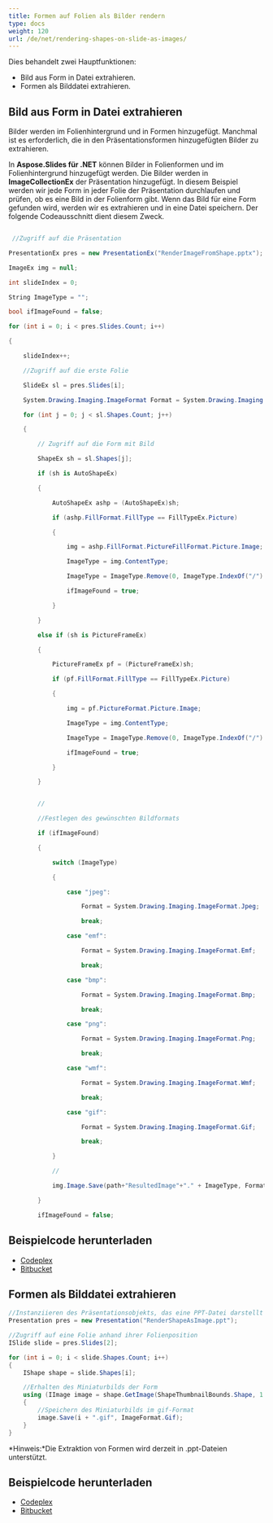 ```yaml
---
title: Formen auf Folien als Bilder rendern
type: docs
weight: 120
url: /de/net/rendering-shapes-on-slide-as-images/
---
```


Dies behandelt zwei Hauptfunktionen:

- Bild aus Form in Datei extrahieren.
- Formen als Bilddatei extrahieren.
## **Bild aus Form in Datei extrahieren**
Bilder werden im Folienhintergrund und in Formen hinzugefügt. Manchmal ist es erforderlich, die in den Präsentationsformen hinzugefügten Bilder zu extrahieren.

In **Aspose.Slides für .NET** können Bilder in Folienformen und im Folienhintergrund hinzugefügt werden. Die Bilder werden in **ImageCollectionEx** der Präsentation hinzugefügt. In diesem Beispiel werden wir jede Form in jeder Folie der Präsentation durchlaufen und prüfen, ob es eine Bild in der Folienform gibt. Wenn das Bild für eine Form gefunden wird, werden wir es extrahieren und in eine Datei speichern. Der folgende Codeausschnitt dient diesem Zweck.

``` csharp

 //Zugriff auf die Präsentation

PresentationEx pres = new PresentationEx("RenderImageFromShape.pptx");

ImageEx img = null;

int slideIndex = 0;

String ImageType = "";

bool ifImageFound = false;

for (int i = 0; i < pres.Slides.Count; i++)

{

	slideIndex++;

	//Zugriff auf die erste Folie

	SlideEx sl = pres.Slides[i];

	System.Drawing.Imaging.ImageFormat Format = System.Drawing.Imaging.ImageFormat.Jpeg;

	for (int j = 0; j < sl.Shapes.Count; j++)

	{

		// Zugriff auf die Form mit Bild

		ShapeEx sh = sl.Shapes[j];

		if (sh is AutoShapeEx)

		{

			AutoShapeEx ashp = (AutoShapeEx)sh;

			if (ashp.FillFormat.FillType == FillTypeEx.Picture)

			{

				img = ashp.FillFormat.PictureFillFormat.Picture.Image;

				ImageType = img.ContentType;

				ImageType = ImageType.Remove(0, ImageType.IndexOf("/") + 1);

				ifImageFound = true;

			}

		}

		else if (sh is PictureFrameEx)

		{

			PictureFrameEx pf = (PictureFrameEx)sh;

			if (pf.FillFormat.FillType == FillTypeEx.Picture)

			{

				img = pf.PictureFormat.Picture.Image;

				ImageType = img.ContentType;

				ImageType = ImageType.Remove(0, ImageType.IndexOf("/") + 1);

				ifImageFound = true;

			}

		}


		//

		//Festlegen des gewünschten Bildformats

		if (ifImageFound)

		{

			switch (ImageType)

			{

				case "jpeg":

					Format = System.Drawing.Imaging.ImageFormat.Jpeg;

					break;

				case "emf":

					Format = System.Drawing.Imaging.ImageFormat.Emf;

					break;

				case "bmp":

					Format = System.Drawing.Imaging.ImageFormat.Bmp;

					break;

				case "png":

					Format = System.Drawing.Imaging.ImageFormat.Png;

					break;

				case "wmf":

					Format = System.Drawing.Imaging.ImageFormat.Wmf;

					break;

				case "gif":

					Format = System.Drawing.Imaging.ImageFormat.Gif;

					break;

			}

			//

			img.Image.Save(path+"ResultedImage"+"." + ImageType, Format);

		}

		ifImageFound = false;

``` 
## **Beispielcode herunterladen**
- [Codeplex](http://goo.gl/G3JI6p)
- [Bitbucket](https://bitbucket.org/asposemarketplace/aspose-for-vsto/downloads/Rendering%20Shapes%20and%20Slide%20to%20Images%20%28Aspose.Slides%29.zip)
## **Formen als Bilddatei extrahieren**
```cs
//Instanziieren des Präsentationsobjekts, das eine PPT-Datei darstellt
Presentation pres = new Presentation("RenderShapeAsImage.ppt");

//Zugriff auf eine Folie anhand ihrer Folienposition
ISlide slide = pres.Slides[2];

for (int i = 0; i < slide.Shapes.Count; i++)
{
    IShape shape = slide.Shapes[i];

    //Erhalten des Miniaturbilds der Form
    using (IImage image = shape.GetImage(ShapeThumbnailBounds.Shape, 1.0f, 1.0f))
    {
        //Speichern des Miniaturbilds im gif-Format
        image.Save(i + ".gif", ImageFormat.Gif);
    }
}
```

*Hinweis:*Die Extraktion von Formen wird derzeit in .ppt-Dateien unterstützt.
## **Beispielcode herunterladen**
- [Codeplex](https://asposevsto.codeplex.com/downloads/get/812536)
- [Bitbucket](https://bitbucket.org/asposemarketplace/aspose-for-vsto/downloads/Rendering%20Individual%20Shapes%20as%20Images%20%28Aspose.Slides%29.zip)